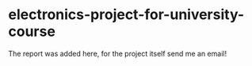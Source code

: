 # electronics-project-for-university-course

The report was added here, for the project itself send me an email!
